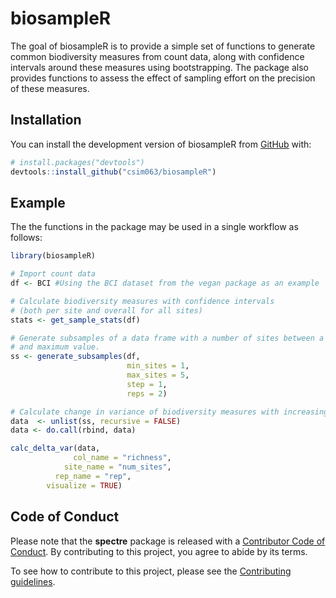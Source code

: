 
<!-- README.md is generated from README.Rmd. Please edit that file -->

# biosampleR

<!-- badges: start -->
<!-- badges: end -->

The goal of biosampleR is to provide a simple set of functions to
generate common biodiversity measures from count data, along with
confidence intervals around these measures using bootstrapping. The
package also provides functions to assess the effect of sampling effort
on the precision of these measures.

## Installation

You can install the development version of biosampleR from
[GitHub](https://github.com/) with:

``` r
# install.packages("devtools")
devtools::install_github("csim063/biosampleR")
```

## Example

The the functions in the package may be used in a single workflow as
follows:

``` r
library(biosampleR)

# Import count data
df <- BCI #Using the BCI dataset from the vegan package as an example

# Calculate biodiversity measures with confidence intervals
# (both per site and overall for all sites)
stats <- get_sample_stats(df)

# Generate subsamples of a data frame with a number of sites between a minimum
# and maximum value.
ss <- generate_subsamples(df,
                          min_sites = 1,
                          max_sites = 5,
                          step = 1,
                          reps = 2)

# Calculate change in variance of biodiversity measures with increasing sampling effort
data  <- unlist(ss, recursive = FALSE)
data <- do.call(rbind, data)

calc_delta_var(data,
              col_name = "richness",
            site_name = "num_sites",
          rep_name = "rep",
        visualize = TRUE)
```

## Code of Conduct

Please note that the **spectre** package is released with a [Contributor
Code of Conduct](CODE_OF_CONDUCT.md). By contributing to this project,
you agree to abide by its terms.

To see how to contribute to this project, please see the [Contributing
guidelines](CONTRIBUTING.md).
